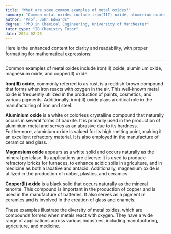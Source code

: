 ```yaml
---
title: "What are some common examples of metal oxides?"
summary: "Common metal oxides include iron(III) oxide, aluminium oxide, magnesium oxide, and copper(II) oxide, each with distinct properties and applications in various fields."
author: "Prof. John Edwards"
degree: "PhD in Chemical Engineering, University of Manchester"
tutor_type: "IB Chemistry Tutor"
date: 2024-02-25
---
```


Here is the enhanced content for clarity and readability, with proper formatting for mathematical expressions:

---

Common examples of metal oxides include iron(III) oxide, aluminium oxide, magnesium oxide, and copper(II) oxide.

**Iron(III) oxide**, commonly referred to as rust, is a reddish-brown compound that forms when iron reacts with oxygen in the air. This well-known metal oxide is frequently utilized in the production of paints, cosmetics, and various pigments. Additionally, iron(III) oxide plays a critical role in the manufacturing of iron and steel.

**Aluminium oxide** is a white or colorless crystalline compound that naturally occurs in several forms of bauxite. It is primarily used in the production of aluminium metal and serves as an abrasive due to its hardness. Furthermore, aluminium oxide is valued for its high melting point, making it an excellent refractory material. It is also employed in the manufacture of ceramics and glass.

**Magnesium oxide** appears as a white solid and occurs naturally as the mineral periclase. Its applications are diverse: it is used to produce refractory bricks for furnaces, to enhance acidic soils in agriculture, and in medicine as both a laxative and antacid. Additionally, magnesium oxide is utilized in the production of rubber, plastics, and ceramics.

**Copper(II) oxide** is a black solid that occurs naturally as the mineral tenorite. This compound is important in the production of copper and is used in the manufacture of batteries. It also serves as a pigment in ceramics and is involved in the creation of glass and enamels.

These examples illustrate the diversity of metal oxides, which are compounds formed when metals react with oxygen. They have a wide range of applications across various industries, including manufacturing, agriculture, and medicine.
    